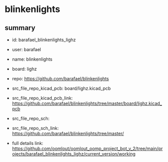 # blinkenlights
 
## summary 
* id: barafael_blinkenlights_lighz
* user: barafael
* name: blinkenlights
* board: lighz
* repo: https://github.com/barafael/blinkenlights
* src_file_repo_kicad_pcb: board/lighz.kicad_pcb
* src_file_repo_kicad_pcb_link: https://github.com/barafael/blinkenlights/tree/master/board/lighz.kicad_pcb


* src_file_repo_sch: 
* src_file_repo_sch_link: https://github.com/barafael/blinkenlights/tree/master/
* full details link: https://github.com/oomlout/oomlout_oomp_project_bot_v_2/tree/main/projects/barafael_blinkenlights_lighz/current_version/working  






